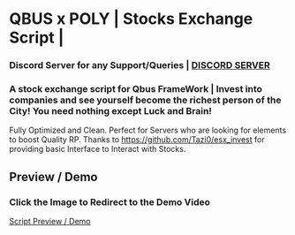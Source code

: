 # QBUS x POLY | Stocks Exchange Script | 

### Discord Server for any Support/Queries | [DISCORD SERVER](https://discord.gg/EtCTkbAXxr)
### A stock exchange script for Qbus FrameWork | Invest into companies and see yourself become the richest person of the City! You need nothing except Luck and Brain!

Fully Optimized and Clean. Perfect for Servers who are looking for elements to boost Quality RP. 
Thanks to https://github.com/Tazi0/esx_invest for providing basic Interface to Interact with Stocks. 

## Preview / Demo 

### Click the Image to Redirect to the Demo Video 
[Script Preview / Demo](https://www.youtube.com/watch?v=z6kGsspxL00)

